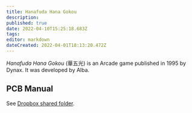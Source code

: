 ```yaml
---
title: Hanafuda Hana Gokou
description: 
published: true
date: 2022-04-10T15:25:18.683Z
tags: 
editor: markdown
dateCreated: 2022-04-01T18:13:20.472Z
---
```


_Hanafuda Hana Gokou_ (<span lang='ja'>華五光</span>) is an Arcade game published in 1995 by Dynax.
It was developed by Alba.

## PCB Manual

See [Dropbox shared folder](https://www.dropbox.com/sh/fm1k44pnnyj0dae/AABaCalwywcWK-aXTdST-2ZIa?dl=0).